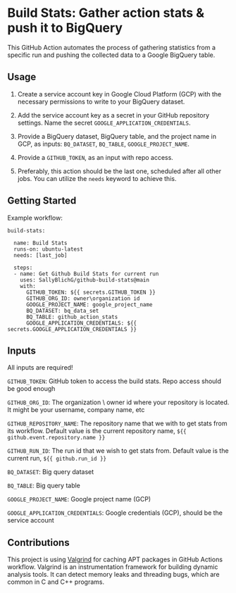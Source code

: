 # Build Stats: Gather action stats & push it to BigQuery

This GitHub Action automates the process of gathering statistics from a specific run and pushing the collected data to a Google BigQuery table.

## Usage

1. Create a service account key in Google Cloud Platform (GCP) with the necessary permissions to write to your BigQuery dataset.

2. Add the service account key as a secret in your GitHub repository settings. Name the secret `GOOGLE_APPLICATION_CREDENTIALS`.

3. Provide a BigQuery dataset, BigQuery table, and the project name in GCP, as inputs: `BQ_DATASET`, `BQ_TABLE`, `GOOGLE_PROJECT_NAME`.

4. Provide a `GITHUB_TOKEN`, as an input with repo access.

5. Preferably, this action should be the last one, scheduled after all other jobs. You can utilize the `needs` keyword to achieve this.

## Getting Started

Example workflow:

    build-stats:

      name: Build Stats
      runs-on: ubuntu-latest
      needs: [last_job]
    
      steps:
      - name: Get Github Build Stats for current run
        uses: SallyBlichG/github-build-stats@main
        with: 
          GITHUB_TOKEN: ${{ secrets.GITHUB_TOKEN }}
          GITHUB_ORG_ID: owner\organization id
          GOOGLE_PROJECT_NAME: google_project_name
          BQ_DATASET: bq_data_set
          BQ_TABLE: github_action_stats
          GOOGLE_APPLICATION_CREDENTIALS: ${{ secrets.GOOGLE_APPLICATION_CREDENTIALS }}


## Inputs
All inputs are required!

`GITHUB_TOKEN`: GitHub token to access the build stats. Repo access should be good enough

`GITHUB_ORG_ID`: The organization \ owner id where your repository is located. It might be your username, company name, etc

`GITHUB_REPOSITORY_NAME`: The repository name that we with to get stats from its workflow. Default value is the current repository name, `${{ github.event.repository.name }}`

`GITHUB_RUN_ID`: The run id that we wish to get stats from. Default value is the current run, `${{ github.run_id }}`

`BQ_DATASET`: Big query dataset

`BQ_TABLE`: Big query table

`GOOGLE_PROJECT_NAME`: Google project name (GCP)

`GOOGLE_APPLICATION_CREDENTIALS`: Google credentials (GCP), should be the service account

## Contributions

This project is using [Valgrind](https://valgrind.org/) for caching APT packages in GitHub Actions workflow.
Valgrind is an instrumentation framework for building dynamic analysis tools. It can detect memory leaks and threading bugs, which are common in C and C++ programs.

